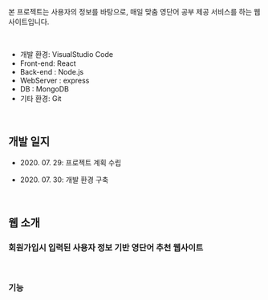 본 프로젝트는 사용자의 정보를 바탕으로, 매일 맞춤 영단어 공부 제공 서비스를 하는 웹사이트입니다.

<br>

- 개발 환경: VisualStudio Code
- Front-end: React
- Back-end : Node.js
- WebServer : express
- DB : MongoDB
- 기타 환경: Git

<br>

## 개발 일지

- 2020\. 07. 29: 프로젝트 계획 수립

- 2020\. 07. 30: 개발 환경 구축


<br>

## 웹 소개

### 회원가입시 입력된 사용자 정보 기반 영단어 추천 웹사이트


<br>

### 기능





